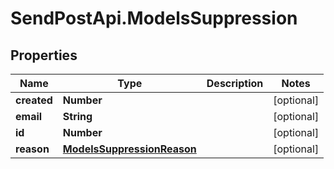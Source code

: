 # SendPostApi.ModelsSuppression

## Properties
Name | Type | Description | Notes
------------ | ------------- | ------------- | -------------
**created** | **Number** |  | [optional] 
**email** | **String** |  | [optional] 
**id** | **Number** |  | [optional] 
**reason** | [**ModelsSuppressionReason**](ModelsSuppressionReason.md) |  | [optional] 


